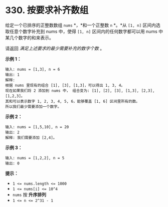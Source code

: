 # 330. 按要求补齐数组

给定一个已排序的正整数数组 `nums` *，*和一个正整数 `n` *。*从 `[1, n]` 区间内选取任意个数字补充到 nums 中，使得 `[1, n]` 区间内的任何数字都可以用 nums 中某几个数字的和来表示。

请返回 *满足上述要求的最少需要补充的数字个数* 。

**示例 1：**

```()
输入: nums = [1,3], n = 6
输出: 1 
解释:
根据 nums 里现有的组合 [1], [3], [1,3]，可以得出 1, 3, 4。
现在如果我们将 2 添加到 nums 中， 组合变为: [1], [2], [3], [1,3], [2,3], [1,2,3]。
其和可以表示数字 1, 2, 3, 4, 5, 6，能够覆盖 [1, 6] 区间里所有的数。
所以我们最少需要添加一个数字。
```

**示例 2：**

```()
输入: nums = [1,5,10], n = 20
输出: 2
解释: 我们需要添加 [2,4]。
```

**示例 3：**

```()
输入: nums = [1,2,2], n = 5
输出: 0
```

**提示：**

- `1 <= nums.length <= 1000`
- `1 <= nums[i] <= 10^4`
- `nums` 按 **升序排列**
- `1 <= n <= 2^31 - 1`
